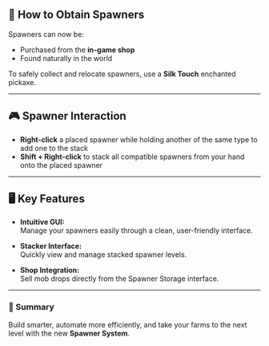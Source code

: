 ## 🔧 How to Obtain Spawners

Spawners can now be:
- Purchased from the **in-game shop**
- Found naturally in the world

To safely collect and relocate spawners, use a **Silk Touch** enchanted pickaxe.

---

## 🎮 Spawner Interaction

- **Right-click** a placed spawner while holding another of the same type to add one to the stack  
- **Shift + Right-click** to stack all compatible spawners from your hand onto the placed spawner

---

## 🖥 Key Features

- **Intuitive GUI:**  
  Manage your spawners easily through a clean, user-friendly interface.

- **Stacker Interface:**  
  Quickly view and manage stacked spawner levels.

- **Shop Integration:**  
  Sell mob drops directly from the Spawner Storage interface.

---

### 🚀 Summary

Build smarter, automate more efficiently, and take your farms to the next level with the new **Spawner System**.
